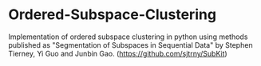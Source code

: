 # Ordered-Subspace-Clustering
Implementation of ordered subspace clustering in python using methods published as "Segmentation of Subspaces in Sequential Data" by Stephen Tierney, Yi Guo and Junbin Gao.  (https://github.com/sjtrny/SubKit)
